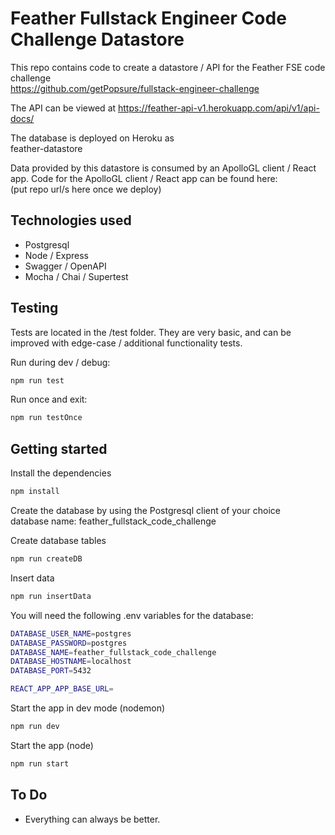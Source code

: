 # Feather Fullstack Engineer Code Challenge Datastore

This repo contains code to create a datastore / API for the Feather FSE code challenge \
https://github.com/getPopsure/fullstack-engineer-challenge

The API can be viewed at https://feather-api-v1.herokuapp.com/api/v1/api-docs/

The database is deployed on Heroku as \
feather-datastore

Data provided by this datastore is consumed by an ApolloGL client / React app.
Code for the ApolloGL client / React app can be found here: \
(put repo url/s here once we deploy)

## Technologies used
* Postgresql 
* Node / Express 
* Swagger / OpenAPI
* Mocha / Chai / Supertest

## Testing
Tests are located in the /test folder. They are very basic, and can be improved with edge-case / additional functionality tests.

Run during dev / debug:
```bash
npm run test
```

Run once and exit:
```bash
npm run testOnce
```

## Getting started
Install the dependencies
```bash
npm install
```
Create the database by using the Postgresql client of your choice \
database name: feather_fullstack_code_challenge

Create database tables
```bash
npm run createDB
```

Insert data
```bash
npm run insertData
```

You will need the following .env variables for the database:
```bash
DATABASE_USER_NAME=postgres
DATABASE_PASSWORD=postgres
DATABASE_NAME=feather_fullstack_code_challenge 
DATABASE_HOSTNAME=localhost
DATABASE_PORT=5432 

REACT_APP_APP_BASE_URL=
```

Start the app in dev mode (nodemon)
```bash
npm run dev
```

Start the app (node)
```bash
npm run start
```

## To Do
* Everything can always be better.

